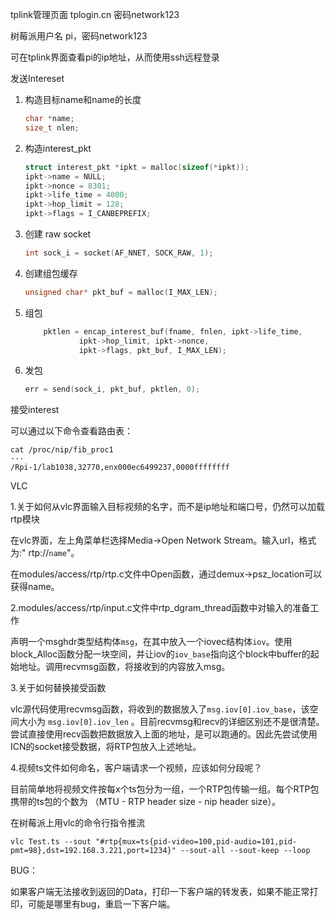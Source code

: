 tplink管理页面 tplogin.cn 密码network123

树莓派用户名 pi，密码network123

可在tplink界面查看pi的ip地址，从而使用ssh远程登录





发送Intereset

1. 构造目标name和name的长度

    ```c++
    char *name;
    size_t nlen;
    ```

2. 构造interest_pkt

    ```c++
    struct interest_pkt *ipkt = malloc(sizeof(*ipkt));
    ipkt->name = NULL;
    ipkt->nonce = 8301;
    ipkt->life_time = 4000;
    ipkt->hop_limit = 128;
    ipkt->flags = I_CANBEPREFIX;
    ```

3. 创建 raw socket

    ```c++
    int sock_i = socket(AF_NNET, SOCK_RAW, 1);
    ```

4. 创建组包缓存

    ```c++
    unsigned char* pkt_buf = malloc(I_MAX_LEN);
    ```

5. 组包

    ```c++
        pktlen = encap_interest_buf(fname, fnlen, ipkt->life_time, 
                ipkt->hop_limit, ipkt->nonce, 
                ipkt->flags, pkt_buf, I_MAX_LEN);
    ```


6. 发包

    ```c++
    err = send(sock_i, pkt_buf, pktlen, 0);
    ```





接受interest

可以通过以下命令查看路由表：

```shell
cat /proc/nip/fib_proc1
···
/Rpi-1/lab1038,32770,enx000ec6499237,0000ffffffff
```





VLC

1.关于如何从vlc界面输入目标视频的名字，而不是ip地址和端口号，仍然可以加载rtp模块

在vlc界面，左上角菜单栏选择Media->Open Network Stream。输入url，格式为:" rtp://`name`"。

在modules/access/rtp/rtp.c文件中Open函数，通过demux->psz_location可以获得name。



2.modules/access/rtp/input.c文件中rtp_dgram_thread函数中对输入的准备工作

声明一个msghdr类型结构体`msg`，在其中放入一个iovec结构体`iov`。使用block_Alloc函数分配一块空间，并让iov的`iov_base`指向这个block中buffer的起始地址。调用recvmsg函数，将接收到的内容放入msg。



3.关于如何替换接受函数

vlc源代码使用recvmsg函数，将收到的数据放入了`msg.iov[0].iov_base`，该空间大小为 `msg.iov[0].iov_len` 。目前recvmsg和recv的详细区别还不是很清楚。尝试直接使用recv函数把数据放入上面的地址，是可以跑通的。因此先尝试使用ICN的socket接受数据，将RTP包放入上述地址。



4.视频ts文件如何命名，客户端请求一个视频，应该如何分段呢？

目前简单地将视频文件按每x个ts包分为一组，一个RTP包传输一组。每个RTP包携带的ts包的个数为 （MTU - RTP header size - nip header size）。





在树莓派上用vlc的命令行指令推流

```
vlc Test.ts --sout "#rtp{mux=ts{pid-video=100,pid-audio=101,pid-pmt=98},dst=192.168.3.221,port=1234}" --sout-all --sout-keep --loop
```



BUG：

如果客户端无法接收到返回的Data，打印一下客户端的转发表，如果不能正常打印，可能是哪里有bug，重启一下客户端。













